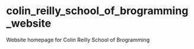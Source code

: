 # colin_reilly_school_of_brogramming_website
Website homepage for Colin Reilly School of Brogramming
